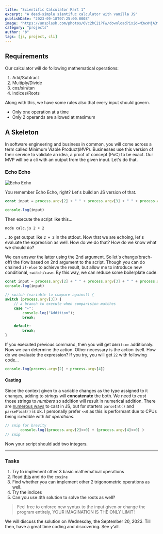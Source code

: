 ```yaml
---
title: "Scientific Calculator Part 1"
excerpt: "A dead-simple sientifuc calculator with vanilla JS"
publishDate: "2023-09-18T07:25:00.000Z"
image: "https://unsplash.com/photos/6Vc2hC21PFw/download?ixid=M3wxMjA3fDB8MXxzZWFyY2h8Mnx8c2NpZW50aWZpYyUyMGNhbGN1bGF0b3J8ZW58MHx8fHwxNjk0OTY3MTU4fDA&force=true&w=1920"
category: "projects"
author: "b"
tags: [js, project, cli]
---
```


## Requirements

Our calculator will do following mathematical operations:

1. Add/Subtract
2. Multiply/Divide
3. cos/sin/tan
4. Indices/Roots

Along with this, we have some rules also that every input should govern.

- Only one operation at a time
- Only 2 operands are allowed at maximum

## A Skeleton

In software engineering and business in common, you will come across a term
called Minimum Viable Product(*MVP*). Businesses use this version of their
service to validate an idea, a proof of concept (PoC) to be exact. Our MVP will
be a cli with an output from the given input. Let's do that.

### Echo Echo

![Echo Echo](https://media.tenor.com/b-_GN-z8dC0AAAAd/oliver10-ben10.gif)

You remember Echo Echo, right? Let's build an JS version of that.

```js
const input = process.argv[2] + " " + process.argv[3] + " " + process.argv[4] 

console.log(input)
```

Then execute the script like this...

```bash
node calc.js 2 + 2
```

...to get output like `2 + 2` in the stdout. Now that we are echoing, let's
evaluate the expression as well. How do we do that? How do we know what we should
do?

We can answer the latter using the 2nd argument. So let's change(brach-off) the
flow based on 2nd argument to the script. Though you can do chained `if-else` to
achieve the result, but allow me to introduce new conditional, `switch/case`.
By this way, we can reduce some boilerplate code.

```js
const input = process.argv[2] + " " + process.argv[3] + " " + process.argv[4] 
console.log(input)

// switch (variable to compare against) {
switch (process.argv[3]) {
    // a branch to execute when comparision matches
    case "+":
        console.log("Addition");
        break;

    default:
        break;
}
```

If you  executed previous command, then you will get `Addition` additionaly.
Now we can determine the action. Other necessary is the action itself. How do
we evaluate the expression? If you try, you will get `22` with following code...

```js
console.log(process.argv[2] + process.argv[4])
```

#### Casting

Since the context given to a variable changes as the type assigned to it changes,
adding to *strings* will **concatenate** the both. We need to *cast* those
strings to *numbers* so addition will result in numerical addition. There are
[numerous ways](https://stackoverflow.com/questions/1133770/how-to-convert-a-string-to-an-integer-in-javascript)
to cast in JS, but for starters `parseInt()` and `parseFloat()` is ok. I personally
prefer `<<0` as this is performant due to CPUs being icredible with *bit operations*.

```js
// snip for brevity
       console.log((process.argv[2]<<0) + (process.argv[4]<<0) )
// snip
```

Now your script should add two integers.

---

### Tasks

1. Try to implement other 3 basic mathematical operations
2. Read [this](https://developer.mozilla.org/en-US/docs/Web/JavaScript/Reference/Global_Objects/Math/cos) and do the `cosine`
3. Find whether you can implement other 2 trigonometric operations as well.
4. Try the indices
5. Can you use 4th solution to solve the roots as well?

> Feel free to enforce new syntax to the input given or change the program
> entirely, YOUR IMAGINATION IS THE ONLY LIMIT!

We will discuss the solution on Wednesday, the September 20, 2023. Till then,
have a great time coding and discovering. See y'all.
